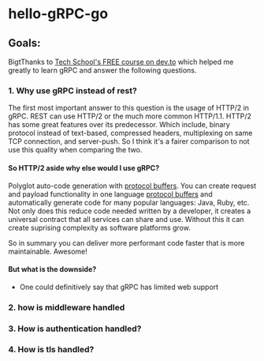 # hello-gRPC-go

## Goals:

BigtThanks to [Tech School's FREE course on dev.to](https://dev.to/techschoolguru/series/7311) which helped me greatly to learn gRPC and answer the following questions.

### 1. Why use gRPC instead of rest?

The first most important answer to this question is the usage of HTTP/2 in gRPC. REST can use HTTP/2 or the much more common HTTP/1.1. HTTP/2 has some great features over its predecessor. Which include, binary protocol instead of text-based, compressed headers, multiplexing on same TCP connection, and server-push. So I think it's a fairer comparison to not use this quality when comparing the two.

#### So HTTP/2 aside why else would I use gRPC?

Polyglot auto-code generation with [protocol buffers](https://developers.google.com/protocol-buffers/docs/overview). You can create request and payload functionality in one language [protocol buffers](https://developers.google.com/protocol-buffers/docs/overview) and automatically generate code for many popular languages: Java, Ruby, etc. Not only does this reduce code needed written by a developer, it creates a universal contract that all services can share and use. Without this it can create suprising complexity as software platforms grow.

So in summary you can deliver more performant code faster that is more maintainable. Awesome!

#### But what is the downside?

* One could definitively say that gRPC has limited web support

### 2. how is middleware handled
### 3. How is authentication handled?
### 4. How is tls handled?
